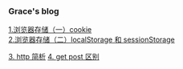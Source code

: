 ### Grace's blog

[1.浏览器存储（一）cookie](./storage/cookie.md)  
[2.浏览器存储（二）localStorage 和 sessionStorage](./storage/storage.md)

[3. http 简析](./http/http.md)
[4. get post 区别](./http/defer_post_get.md)
